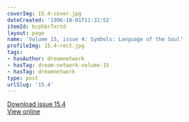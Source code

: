 ```yaml
---
coverImg: 15.4-cover.jpg
dateCreated: '1996-10-01T11:32:52'
itemId: bcphbr7xrtd
layout: page
name: 'Volume 15, issue 4: Symbols: Language of the Soul'
profileImg: 15.4-rect.jpg
tags:
- hasAuthor: dreamnetwork
- hasTag: dream-network-volume-15
- hasTag: dreamnetwork
type: post
urlSlug: '15.4'
---
```

<a href="../files/pdfs/Volume_15/15.4-Dream-Network-Vol-15-No-4.pdf" download="">Download issue 15.4</a><br><a href="../files/pdfs/Volume_15/15.4-Dream-Network-Vol-15-No-4.pdf">View online</a>